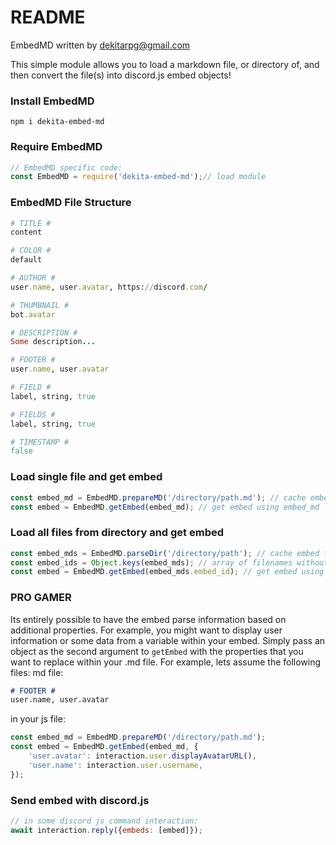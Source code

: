 # README #
EmbedMD written by dekitarpg@gmail.com

This simple module allows you to load a markdown file, or directory of, and then convert the file(s) into discord.js embed objects!

### Install EmbedMD ###
```
npm i dekita-embed-md
```

### Require EmbedMD ###
```js
// EmbedMD specific code:
const EmbedMD = require('dekita-embed-md');// load module
```

### EmbedMD File Structure ###
```ruby
# TITLE #
content 

# COLOR #
default

# AUTHOR #
user.name, user.avatar, https://discord.com/

# THUMBNAIL #
bot.avatar

# DESCRIPTION #
Some description...

# FOOTER #
user.name, user.avatar

# FIELD #
label, string, true

# FIELDS #
label, string, true

# TIMESTAMP #
false
```

### Load single file and get embed ###
```js
const embed_md = EmbedMD.prepareMD('/directory/path.md'); // cache embed files from path
const embed = EmbedMD.getEmbed(embed_md); // get embed using embed_md
```

### Load all files from directory and get embed ###
```js
const embed_mds = EmbedMD.parseDir('/directory/path'); // cache embed files from path
const embed_ids = Object.keys(embed_mds); // array of filenames without.md and route
const embed = EmbedMD.getEmbed(embed_mds.embed_id); // get embed using embed_id
```

### PRO GAMER ###
Its entirely possible to have the embed parse information based on additional properties. For example, you might want to display user information or some data from a variable within your embed. Simply pass an object as the second argument to `getEmbed` with the properties that you want to replace within your .md file. For example, lets assume the following files:
md file:
```md
# FOOTER #
user.name, user.avatar
``` 
in your js file: 
```js
const embed_md = EmbedMD.prepareMD('/directory/path.md');
const embed = EmbedMD.getEmbed(embed_md, {
    'user.avatar': interaction.user.displayAvatarURL(),
    'user.name': interaction.user.username,
}); 
```

### Send embed with discord.js ###
```js
// in some discord js command interaction:
await interaction.reply({embeds: [embed]});
```



